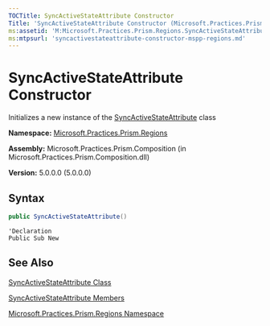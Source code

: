```yaml
---
TOCTitle: SyncActiveStateAttribute Constructor
Title: 'SyncActiveStateAttribute Constructor (Microsoft.Practices.Prism.Regions)'
ms:assetid: 'M:Microsoft.Practices.Prism.Regions.SyncActiveStateAttribute.\#ctor'
ms:mtpsurl: 'syncactivestateattribute-constructor-mspp-regions.md'
---
```



# SyncActiveStateAttribute Constructor

Initializes a new instance of the [SyncActiveStateAttribute](/patterns-practices/reference/syncactivestateattribute-class-mspp-regions) class

**Namespace:** [Microsoft.Practices.Prism.Regions](/patterns-practices/reference/mspp-regions-namespace)

**Assembly:** Microsoft.Practices.Prism.Composition (in Microsoft.Practices.Prism.Composition.dll)

**Version:** 5.0.0.0 (5.0.0.0)

## Syntax

```C#
public SyncActiveStateAttribute()
```

```VB
'Declaration
Public Sub New
```

## See Also

[SyncActiveStateAttribute Class](/patterns-practices/reference/syncactivestateattribute-class-mspp-regions)

[SyncActiveStateAttribute Members](/patterns-practices/reference/syncactivestateattribute-members-mspp-regions)

[Microsoft.Practices.Prism.Regions Namespace](/patterns-practices/reference/mspp-regions-namespace)